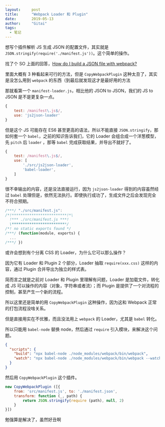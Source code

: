 ```yaml
---
layout:     post
title:      "Webpack Loader 和 Plugin"
date:       2019-05-13
author:     "Gitai"
tags:
  - 笔记
---
```


想写个插件解析 JS 生成 JSON 的配置文件，其实就是 `JSON.stringify(require('./manifest.js'))`。这个简单的操作。

找了个 SO 上面的回答，[How do I build a JSON file with webpack?](https://stackoverflow.com/questions/44232366/how-do-i-build-a-json-file-with-webpack)

里面大概有 3 种看起来可行的方法，但是 `CopyWebpackPlugin` 这种太丑了，其实是没怎么用到 `webpack` 的东西（到最后就发现这才是最好用的方法

那就看第一个 `manifest-loader.js`，相比他的 JSON to JSON，我们的 JS to JSON  是不是更复杂一点。

```js
{
	test: /manifest\.js$/,
	use: 'js2json-loader'
}
```

<!-- more -->

但是这个 JS 可能存在 ES6 甚至更高的语法，所以不能直接 `JSON.stringify`，那如何套一个 `babel`，之前的知识告诉我们，它的 Loader 会组合成一个洋葱模型，先 `pitch` 后 `loader` ，那等 `babel` 完成获取结果，并导出不就好了。

```js
{
    test: /manifest\.js$/,
    use: [
        './src/js2json-loader',
        'babel-loader',
    ]
}
```

很不幸输出的内容，还是没法直接运行，因为 `js2json-loader` 得到的内容虽然经过 `babel` 处理但是，依然无法执行。即使执行成功了，生成文件之后会发现完全不符合预期。

```js
/***/ "./src/manifest.js":
/*!*************************!*\
  !*** ./src/manifest.js ***!
  \*************************/
/*! no static exports found */
/***/ (function(module, exports) {
  ...
/***/ })
```

或许会想到有个分离 CSS 的 Loader，为什么它可以那么操作？

因为它有 Loader 和 Plugin 2 个部分，Loader 抽取 `require(xxx.css)` 这样的内容，通过 Plugin 合并导出为独立的样式表。

简而言之就是之前对 Loader 和 Plugin 里理解有问题，Loader 是加载文件，转化成 JS 可以操作的内容（对象，字符串或者流）；而 Plugin 是提供了一个对流程的控制，甚至产生一个新的流程。

所以这里还是简单的用 `CopyWebpackPlugin`  这种操作，因为这和 Webpack 正常的打包流程没啥关系。

但是直接用实在不优雅，而且没法用上 `webpack` 的 Loader，尤其是 `babel` 转化。

所以只能用 `babel-node` 替换 node，然后通过 `require` 引入模块，来解决这个问题。

```json
{
  "scripts": {
    "build": "npx babel-node ./node_modules/webpack/bin/webpack",
    "watch": "npx babel-node ./node_modules/webpack/bin/webpack --watch"
  }
}
```

然后用 `CopyWebpackPlugin` 这个插件。

```js
new CopyWebpackPlugin ([{
    from: 'src/manifest.js', to: './manifest.json',
    transform: function (_, path) {
        return JSON.stringify(require (path), null, 2)
    }
}])
```

勉强算是解决了，虽然好丑啊